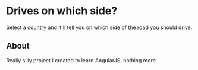 # Drives on which side?
Select a country and it'll tell you on which side of the road you should drive.

About
-----

Really silly project I created to learn AngularJS, nothing more.
